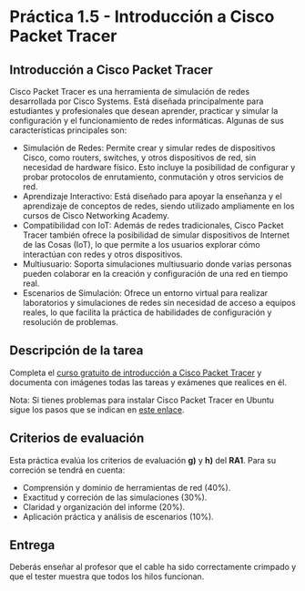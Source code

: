 # Práctica 1.5 - Introducción a Cisco Packet Tracer

## Introducción a Cisco Packet Tracer

Cisco Packet Tracer es una herramienta de simulación de redes desarrollada por Cisco Systems. Está diseñada principalmente para estudiantes y profesionales que desean aprender, practicar y simular la configuración y el funcionamiento de redes informáticas. Algunas de sus características principales son:

- Simulación de Redes: Permite crear y simular redes de dispositivos Cisco, como routers, switches, y otros dispositivos de red, sin necesidad de hardware físico. Esto incluye la posibilidad de configurar y probar protocolos de enrutamiento, conmutación y otros servicios de red.
- Aprendizaje Interactivo: Está diseñado para apoyar la enseñanza y el aprendizaje de conceptos de redes, siendo utilizado ampliamente en los cursos de Cisco Networking Academy.
- Compatibilidad con IoT: Además de redes tradicionales, Cisco Packet Tracer también ofrece la posibilidad de simular dispositivos de Internet de las Cosas (IoT), lo que permite a los usuarios explorar cómo interactúan con redes y otros dispositivos.
- Multiusuario: Soporta simulaciones multiusuario donde varias personas pueden colaborar en la creación y configuración de una red en tiempo real.
- Escenarios de Simulación: Ofrece un entorno virtual para realizar laboratorios y simulaciones de redes sin necesidad de acceso a equipos reales, lo que facilita la práctica de habilidades de configuración y resolución de problemas.

## Descripción de la tarea

Completa el [curso gratuito de introducción a Cisco Packet Tracer](https://www.netacad.com/es/courses/getting-started-cisco-packet-tracer?courseLang=es-XL) y documenta con imágenes todas las tareas y exámenes que realices en él.

Nota: Si tienes problemas para instalar Cisco Packet Tracer en Ubuntu sigue los pasos que se indican en [este enlace](https://github.com/PetrusNoleto/Error-in-install-cisco-packet-tracer-in-ubuntu-23.10-unmet-dependencies).

## Criterios de evaluación

Esta práctica evalúa los criterios de evaluación **g)** y **h)** del **RA1**. Para su correción se tendrá en cuenta:

- Comprensión y dominio de herramientas de red (40%).
- Exactitud y correción de las simulaciones (30%).
- Claridad y organización del informe (20%).
- Aplicación práctica y análisis de escenarios (10%).

## Entrega

Deberás enseñar al profesor que el cable ha sido correctamente crimpado y que el tester muestra que todos los hilos funcionan.